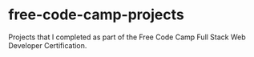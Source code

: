 # free-code-camp-projects
Projects that I completed as part of the Free Code Camp Full Stack Web Developer Certification.
